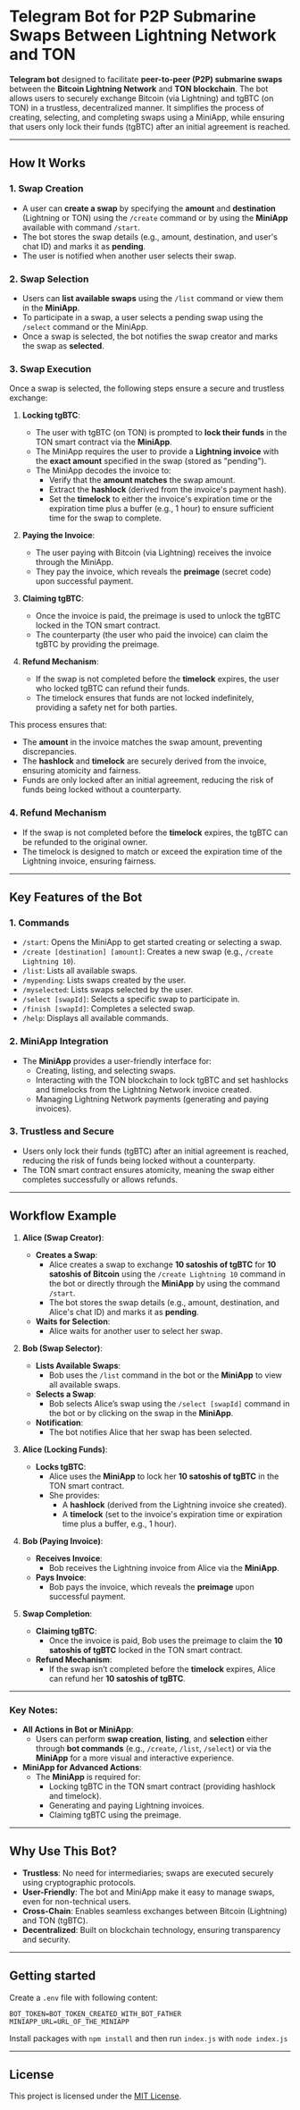 # Telegram Bot for P2P Submarine Swaps Between Lightning Network and TON

**Telegram bot** designed to facilitate **peer-to-peer (P2P) submarine swaps** between the **Bitcoin Lightning Network** and **TON blockchain**. The bot allows users to securely exchange Bitcoin (via Lightning) and tgBTC (on TON) in a trustless, decentralized manner. It simplifies the process of creating, selecting, and completing swaps using a MiniApp, while ensuring that users only lock their funds (tgBTC) after an initial agreement is reached.

---

## **How It Works**

### **1. Swap Creation**
- A user can **create a swap** by specifying the **amount** and **destination** (Lightning or TON) using the `/create` command or by using the **MiniApp** available with command `/start`.
- The bot stores the swap details (e.g., amount, destination, and user's chat ID) and marks it as **pending**.
- The user is notified when another user selects their swap.

### **2. Swap Selection**
- Users can **list available swaps** using the `/list` command or view them in the **MiniApp**.
- To participate in a swap, a user selects a pending swap using the `/select` command or the MiniApp.
- Once a swap is selected, the bot notifies the swap creator and marks the swap as **selected**.

### **3. Swap Execution**

Once a swap is selected, the following steps ensure a secure and trustless exchange:

1. **Locking tgBTC**:
   - The user with tgBTC (on TON) is prompted to **lock their funds** in the TON smart contract via the **MiniApp**.
   - The MiniApp requires the user to provide a **Lightning invoice** with the **exact amount** specified in the swap (stored as "pending").
   - The MiniApp decodes the invoice to:
     - Verify that the **amount matches** the swap amount.
     - Extract the **hashlock** (derived from the invoice's payment hash).
     - Set the **timelock** to either the invoice's expiration time or the expiration time plus a buffer (e.g., 1 hour) to ensure sufficient time for the swap to complete.

2. **Paying the Invoice**:
   - The user paying with Bitcoin (via Lightning) receives the invoice through the MiniApp.
   - They pay the invoice, which reveals the **preimage** (secret code) upon successful payment.

3. **Claiming tgBTC**:
   - Once the invoice is paid, the preimage is used to unlock the tgBTC locked in the TON smart contract.
   - The counterparty (the user who paid the invoice) can claim the tgBTC by providing the preimage.

4. **Refund Mechanism**:
   - If the swap is not completed before the **timelock** expires, the user who locked tgBTC can refund their funds.
   - The timelock ensures that funds are not locked indefinitely, providing a safety net for both parties.

This process ensures that:
- The **amount** in the invoice matches the swap amount, preventing discrepancies.
- The **hashlock** and **timelock** are securely derived from the invoice, ensuring atomicity and fairness.
- Funds are only locked after an initial agreement, reducing the risk of funds being locked without a counterparty.
### **4. Refund Mechanism**
- If the swap is not completed before the **timelock** expires, the tgBTC can be refunded to the original owner.
- The timelock is designed to match or exceed the expiration time of the Lightning invoice, ensuring fairness.

---

## **Key Features of the Bot**

### **1. Commands**
- `/start`: Opens the MiniApp to get started creating or selecting a swap.
- `/create [destination] [amount]`: Creates a new swap (e.g., `/create Lightning 10`).
- `/list`: Lists all available swaps.
- `/mypending`: Lists swaps created by the user.
- `/myselected`: Lists swaps selected by the user.
- `/select [swapId]`: Selects a specific swap to participate in.
- `/finish [swapId]`: Completes a selected swap.
- `/help`: Displays all available commands.

### **2. MiniApp Integration**
- The **MiniApp** provides a user-friendly interface for:
  - Creating, listing, and selecting swaps.
  - Interacting with the TON blockchain to lock tgBTC and set hashlocks and timelocks from the Lightning Network invoice created.
  - Managing Lightning Network payments (generating and paying invoices).

### **3. Trustless and Secure**
- Users only lock their funds (tgBTC) after an initial agreement is reached, reducing the risk of funds being locked without a counterparty.
- The TON smart contract ensures atomicity, meaning the swap either completes successfully or allows refunds.

---

## **Workflow Example**

1. **Alice (Swap Creator)**:
   - **Creates a Swap**:
     - Alice creates a swap to exchange **10 satoshis of tgBTC** for **10 satoshis of Bitcoin** using the `/create Lightning 10` command in the bot or directly through the **MiniApp** by using the command `/start`.
     - The bot stores the swap details (e.g., amount, destination, and Alice's chat ID) and marks it as **pending**.
   - **Waits for Selection**:
     - Alice waits for another user to select her swap.

2. **Bob (Swap Selector)**:
   - **Lists Available Swaps**:
     - Bob uses the `/list` command in the bot or the **MiniApp** to view all available swaps.
   - **Selects a Swap**:
     - Bob selects Alice’s swap using the `/select [swapId]` command in the bot or by clicking on the swap in the **MiniApp**.
   - **Notification**:
     - The bot notifies Alice that her swap has been selected.

3. **Alice (Locking Funds)**:
   - **Locks tgBTC**:
     - Alice uses the **MiniApp** to lock her **10 satoshis of tgBTC** in the TON smart contract.
     - She provides:
       - A **hashlock** (derived from the Lightning invoice she created).
       - A **timelock** (set to the invoice's expiration time or expiration time plus a buffer, e.g., 1 hour).

4. **Bob (Paying Invoice)**:
   - **Receives Invoice**:
     - Bob receives the Lightning invoice from Alice via the **MiniApp**.
   - **Pays Invoice**:
     - Bob pays the invoice, which reveals the **preimage** upon successful payment.

5. **Swap Completion**:
   - **Claiming tgBTC**:
     - Once the invoice is paid, Bob uses the preimage to claim the **10 satoshis of tgBTC** locked in the TON smart contract.
   - **Refund Mechanism**:
     - If the swap isn’t completed before the **timelock** expires, Alice can refund her **10 satoshis of tgBTC**.

---

### **Key Notes**:
- **All Actions in Bot or MiniApp**:
  - Users can perform **swap creation**, **listing**, and **selection** either through **bot commands** (e.g., `/create`, `/list`, `/select`) or via the **MiniApp** for a more visual and interactive experience.
- **MiniApp for Advanced Actions**:
  - The **MiniApp** is required for:
    - Locking tgBTC in the TON smart contract (providing hashlock and timelock).
    - Generating and paying Lightning invoices.
    - Claiming tgBTC using the preimage.

---

## **Why Use This Bot?**
- **Trustless**: No need for intermediaries; swaps are executed securely using cryptographic protocols.
- **User-Friendly**: The bot and MiniApp make it easy to manage swaps, even for non-technical users.
- **Cross-Chain**: Enables seamless exchanges between Bitcoin (Lightning) and TON (tgBTC).
- **Decentralized**: Built on blockchain technology, ensuring transparency and security.

---

## Getting started

Create a `.env` file with following content: 

```
BOT_TOKEN=BOT_TOKEN_CREATED_WITH_BOT_FATHER
MINIAPP_URL=URL_OF_THE_MINIAPP
```

Install packages with ```npm install``` and then run ```index.js``` with ```node index.js```

---

## **License**
This project is licensed under the [MIT License](LICENSE).
